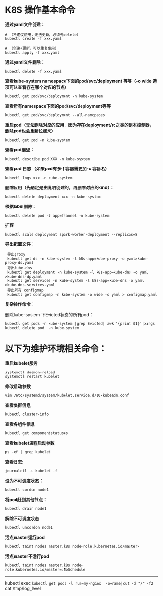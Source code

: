 
# K8S 操作基本命令


**通过yaml文件创建：**

```shell
# （不建议使用，无法更新，必须先delete）
kubectl create -f xxx.yaml 

# （创建+更新，可以重复使用）
kubectl apply -f xxx.yaml 
```
 

**通过yaml文件删除：**
```shell
kubectl delete -f xxx.yaml
```
 

**查看kube-system namespace下面的pod/svc/deployment 等等（-o wide  选项可以查看存在哪个对应的节点）**
```shell
kubectl get pod/svc/deployment -n kube-system
```
  

**查看所有namespace下面的pod/svc/deployment等等**
```shell
kubectl get pod/svc/deployment --all-namcpaces 
```
 

**重启pod（无法删除对应的应用，因为存在deployment/rc之类的副本控制器，删除pod也会重新拉起来）**
```shell
kubectl get pod -n kube-system
```
 

**查看pod描述：**
```shell
kubectl describe pod XXX -n kube-system
```
 

**查看pod 日志 （如果pod有多个容器需要加-c 容器名）**
```shell
kubectl logs xxx -n kube-system  
```
 

**删除应用（先确定是由说明创建的，再删除对应的kind）：**
```shell
kubectl delete deployment xxx -n kube-system
```
 

**根据label删除：**
```shell
kubectl delete pod -l app=flannel -n kube-system
```
 

**扩容**
```shell
kubectl scale deployment spark-worker-deployment --replicas=8
```
 

**导出配置文件：**
```shell
 导出proxy
 kubectl get ds -n kube-system -l k8s-app=kube-proxy -o yaml>kube-proxy-ds.yaml
 导出kube-dns
 kubectl get deployment -n kube-system -l k8s-app=kube-dns -o yaml >kube-dns-dp.yaml
 kubectl get services -n kube-system -l k8s-app=kube-dns -o yaml >kube-dns-services.yaml
 导出所有 configmap
 kubectl get configmap -n kube-system -o wide -o yaml > configmap.yaml
```
 

**复杂操作命令：**

删除kube-system 下Evicted状态的所有pod：
```shell
kubectl get pods -n kube-system |grep Evicted| awk '{print $1}'|xargs kubectl delete pod  -n kube-system
```
 

# 以下为维护环境相关命令：

**重启kubelet服务**
```shell
systemctl daemon-reload
systemctl restart kubelet
```
 

**修改启动参数**
```shell
vim /etc/systemd/system/kubelet.service.d/10-kubeadm.conf
```
 

**查看集群信息**
```shell
kubectl cluster-info
```
 

**查看各组件信息**
```shell
kubectl get componentstatuses
```
 

**查看kubelet进程启动参数**
```shell
ps -ef | grep kubelet
```
 

**查看日志:**
```shell
journalctl -u kubelet -f
```
 

**设为不可调度状态：**
```shell
kubectl cordon node1
```
 

**将pod赶到其他节点：**
```shell
kubectl drain node1
```
 
**解除不可调度状态**
```shell
kubectl uncordon node1
```
 

**污点master运行pod**

```shell
kubectl taint nodes master.k8s node-role.kubernetes.io/master-
```

**污点master不运行pod**
```shell
kubectl taint nodes master.k8s node-role.kubernetes.io/master=:NoSchedule
```
----
kubectl exec `kubectl get pods -l run=my-nginx  -o=name|cut -d "/" -f2` cat /tmp/log_level
